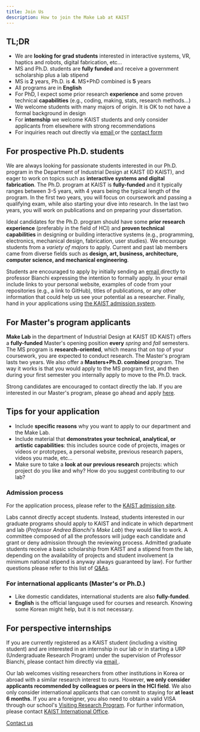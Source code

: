 ```yaml
---
title: Join Us
description: How to join the Make Lab at KAIST
---
```


## TL;DR

- We are **looking for grad students** interested in interactive systems, VR, haptics and robots, digital fabrication, etc...
- MS and Ph.D. students are **fully funded** and receive a government scholarship plus a lab stipend
- MS is **2** years, Ph.D. is **4**. MS+PhD combined is **5** years
- All programs are in **English**
- For PhD, I expect some prior research **experience** and some proven technical **capabilities** (e.g., coding, making, stats, research methods...)
- We welcome students with many majors of origin. It is OK to not have a formal background in design
- For **internship** we welcome KAIST students and only consider applicants from elsewhere with strong recommendations
- For inquiries reach out directly via <a href="#" onclick="(function(){window.open('mailto:andrea@kaist.ac.kr');})()">email <i class="fas fa-envelope"></i></a> or the [contact form](./contact.md)

## For prospective Ph.D. students

We are always looking for passionate students interested in our Ph.D. program in the Department of Industrial Design at KAIST (ID KAIST), and eager to work on topics such as **interactive systems and digital fabrication**. The Ph.D. program at KAIST is **fully-funded** and it typically ranges between 3-5 years, with 4 years being the typical length of the program. In the first two years, you will focus on coursework and passing a qualifying exam, while also starting your dive into research. In the last two years, you will work on publications and on preparing your dissertation.

Ideal candidates for the Ph.D. program should have some **prior research experience** (preferably in the field of HCI) and **proven technical capabilities** in designing or building interactive systems (e.g., programming, electronics, mechanical design, fabrication, user studies). We encourage students from a _variety of majors_ to apply. Current and past lab members came from diverse fields such as **design, art, business, architecture, computer science, and mechanical engineering**.

Students are encouraged to apply by initially sending an <a href="#" onclick="(function(){window.open('mailto:andrea@kaist.ac.kr');})()">email <i class="fas fa-envelope"></i></a> directly to professor Bianchi expressing the intention to formally apply. In your email include links to your personal website, examples of code from your repositories (e.g., a link to GitHub), titles of publications, or any other information that could help us see your potential as a researcher. Finally, hand in your applications using [the KAIST admission system](https://admission.kaist.ac.kr).

## For Master's program applicants

**Make Lab** in the department of Industrial Design at KAIST (ID KAIST) offers a **fully-funded** Master's opening position **every** _spring_ and _fall_ semesters. The MS program is **research-oriented**, which means that on top of your coursework, you are expected to conduct research. The Master's program lasts two years. We also offer a **Masters+Ph.D. combined** program. The way it works is that you would apply to the MS program first, and then during your first semester you internally apply to move to the Ph.D. track.

Strong candidates are encouraged to contact directly the lab. If you are interested in our Master's program, please go ahead and apply [here](https://admission.kaist.ac.kr).

## Tips for your application

- Include **specific reasons** why you want to apply to our department and the Make Lab.
- Include material that **demonstrates your technical, analytical, or artistic capabilities**: this includes source code of projects, images or videos or prototypes, a personal website, previous research papers, videos you made, etc...
- Make sure to take a **look at our previous research** projects: which project do you like and why? How do you suggest contributing to our lab?

### Admission process

For the application process, please refer to the [KAIST admission site](https://admission.kaist.ac.kr).

Labs cannot directly accept students. Instead, students interested in our graduate programs should apply to KAIST and indicate in which department and lab (_Professor Andrea Bianchi's Make Lab_) they would like to work. A committee composed of all the professors will judge each candidate and grant or deny admission through the reviewing process. Admitted graduate students receive a basic scholarship from KAIST and a stipend from the lab, depending on the availability of projects and student involvement (a minimum national stipend is anyway always guaranteed by law). For further questions please refer to this list of [Q&As](https://id.kaist.ac.kr/index.php?mid=FAQ).

### For international applicants (Master's or Ph.D.)

- Like domestic candidates, international students are also **fully-funded**.
- **English** is the official language used for courses and research. Knowing some Korean might help, but it is not necessary.

## For perspective internships

If you are currently registered as a KAIST student (including a visiting student) and are interested in an internship in our lab or in starting a URP (Undergraduate Research Program) under the supervision of Professor Bianchi, please contact him directly via <a href="#" onclick="(function(){window.open('mailto:andrea@kaist.ac.kr');})()">email <i class="fas fa-envelope"></i></a>.

Our lab welcomes visiting researchers from other institutions in Korea or abroad with a similar research interest to ours. However, **we only consider applicants recommended by colleagues or peers in the HCI field**. We also only consider international applicants that can commit to staying for **at least 6 months**. If you are a foreigner, you also need to obtain a valid VISA through our school's [Visiting Research Program](https://io.kaist.ac.kr/menu/io.do?mguid=D4CD2D0A-21E5-E511-940C-2C44FD7DF8B9). For further information, please contact [KAIST International Office](https://io.kaist.ac.kr/).

<a href="contact.html" class="button button--large">Contact us</a>
